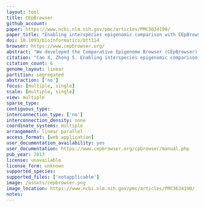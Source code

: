 ```yaml
---
layout: tool 
title: CEpBrowser
github_account: 
paper: https://www.ncbi.nlm.nih.gov/pmc/articles/PMC3634190/
paper_title: "Enabling interspecies epigenomic comparison with CEpBrowser."
doi: 10.1093/bioinformatics/btt114
browser: https://www.cepbrowser.org/
abstract: "We developed the Comparative Epigenome Browser (CEpBrowser) to allow the public to perform multi-species epigenomic analysis. The web-based CEpBrowser integrates, manages and visualizes sequencing-based epigenomic datasets. Five key features were developed to maximize the efficiency of interspecies epigenomic comparisons. CEpBrowser is a web application implemented with PHP, MySQL, C and Apache. URL: http://www.cepbrowser.org/."
citation: "Cao X, Zhong S. Enabling interspecies epigenomic comparison with CEpBrowser. Bioinformatics. academic.oup.com; 2013;29: 1223–1225."
citation_count: 6
genome_layout: linear
partition: segregated
abstraction: ['no']
focus: [multiple, single]
scale: [multiple, single]
view: multiple
sparse_type: 
contiguous_type: 
interconnection_type: ['no']
interconnection_density: none
coordinate_systems: multiple
arrangement: linear parallel
access_format: [web application]
user_documentation_availability: yes
user_documentation: https://www.cepbrowser.org/cpbrowser/manual.php
pub_year: 2013
license: unavailable
license_form: unknown
supported_species: 
supported_files: ['notapplicable']
image: /assets/cepbrowser.png
image_location: https://www.ncbi.nlm.nih.gov/pmc/articles/PMC3634190/
notes: 
---
```

